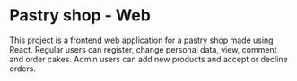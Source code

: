 # Pastry shop - Web

This project is a frontend web application for a pastry shop made using React.
Regular users can register, change personal data, view, comment and order cakes. Admin users can add new products and accept or decline orders.
